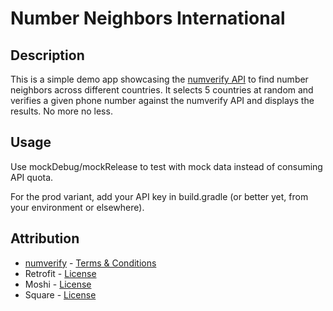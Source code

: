# Number Neighbors International

## Description
This is a simple demo app showcasing the [numverify API](https://numverify.com/documentation) to find number neighbors across different countries. It selects 5 countries at random and verifies a given phone number against the numverify API and displays the results. No more no less.

## Usage
Use mockDebug/mockRelease to test with mock data instead of consuming API quota.

For the prod variant, add your API key in build.gradle (or better yet, from your environment or elsewhere).

## Attribution
- [numverify](https://numverify.com) - [Terms & Conditions](https://numverify.com/terms)
- Retrofit - [License](https://github.com/square/retrofit/blob/master/LICENSE.txt)
- Moshi - [License](https://github.com/square/moshi/blob/master/LICENSE.txt)
- Square - [License](https://github.com/square/leakcanary/blob/master/LICENSE.txt)

